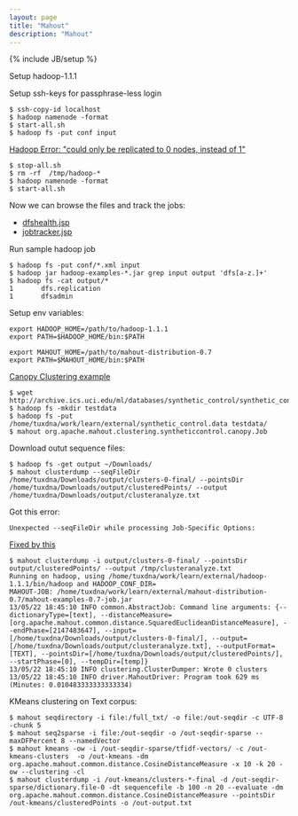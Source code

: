 ```yaml
---
layout: page
title: "Mahout"
description: "Mahout"
---
```


{% include JB/setup %}

Setup hadoop-1.1.1

Setup ssh-keys for passphrase-less login

    $ ssh-copy-id localhost
    $ hadoop namenode -format
    $ start-all.sh
    $ hadoop fs -put conf input

[Hadoop Error: "could only be replicated to 0 nodes, instead of 1"](http://www.phacai.com/hadoop-error-could-only-be-replicated-to-0-nodes-instead-of-1)

    $ stop-all.sh
    $ rm -rf  /tmp/hadoop-*
    $ hadoop namenode -format
    $ start-all.sh

Now we can browse the files and track the jobs:

 * [dfshealth.jsp](http://localhost:50070/dfshealth.jsp)
 * [jobtracker.jsp](http://localhost:50030/jobtracker.jsp)

Run sample hadoop job

    $ hadoop fs -put conf/*.xml input
    $ hadoop jar hadoop-examples-*.jar grep input output 'dfs[a-z.]+'
    $ hadoop fs -cat output/*
    1       dfs.replication
    1       dfsadmin

Setup env variables:

    export HADOOP_HOME=/path/to/hadoop-1.1.1
    export PATH=$HADOOP_HOME/bin:$PATH

    export MAHOUT_HOME=/path/to/mahout-distribution-0.7
    export PATH=$MAHOUT_HOME/bin:$PATH

[Canopy Clustering example](http://cloudblog.8kmiles.com/2012/01/31/apache-mahout-a-clustering-example/)

    $ wget http://archive.ics.uci.edu/ml/databases/synthetic_control/synthetic_control.data
    $ hadoop fs -mkdir testdata
    $ hadoop fs -put /home/tuxdna/work/learn/external/synthetic_control.data testdata/
    $ mahout org.apache.mahout.clustering.syntheticcontrol.canopy.Job

Download outut sequence files:

    $ hadoop fs -get output ~/Downloads/
    $ mahout clusterdump --seqFileDir /home/tuxdna/Downloads/output/clusters-0-final/ --pointsDir /home/tuxdna/Downloads/output/clusteredPoints/ --output /home/tuxdna/Downloads/output/clusteranalyze.txt

Got this error:

    Unexpected --seqFileDir while processing Job-Specific Options:

[Fixed by this](http://stackoverflow.com/questions/11148175/is-there-any-seqfiledir-option-for-clusterdump-in-the-latest-apache-mahout-l)

    $ mahout clusterdump -i output/clusters-0-final/ --pointsDir output/clusteredPoints/ --output /tmp/clusteranalyze.txt
    Running on hadoop, using /home/tuxdna/work/learn/external/hadoop-1.1.1/bin/hadoop and HADOOP_CONF_DIR=
    MAHOUT-JOB: /home/tuxdna/work/learn/external/mahout-distribution-0.7/mahout-examples-0.7-job.jar
    13/05/22 18:45:10 INFO common.AbstractJob: Command line arguments: {--dictionaryType=[text], --distanceMeasure=[org.apache.mahout.common.distance.SquaredEuclideanDistanceMeasure], --endPhase=[2147483647], --input=[/home/tuxdna/Downloads/output/clusters-0-final/], --output=[/home/tuxdna/Downloads/output/clusteranalyze.txt], --outputFormat=[TEXT], --pointsDir=[/home/tuxdna/Downloads/output/clusteredPoints/], --startPhase=[0], --tempDir=[temp]}
    13/05/22 18:45:10 INFO clustering.ClusterDumper: Wrote 0 clusters
    13/05/22 18:45:10 INFO driver.MahoutDriver: Program took 629 ms (Minutes: 0.010483333333333334)



KMeans clustering on Text corpus:

    $ mahout seqdirectory -i file:/full_txt/ -o file:/out-seqdir -c UTF-8 -chunk 5
    $ mahout seq2sparse -i file:/out-seqdir -o /out-seqdir-sparse --maxDFPercent 8 --namedVector
    $ mahout kmeans -ow -i /out-seqdir-sparse/tfidf-vectors/ -c /out-kmeans-clusters  -o /out-kmeans -dm org.apache.mahout.common.distance.CosineDistanceMeasure -x 10 -k 20 -ow --clustering -cl
    $ mahout clusterdump -i /out-kmeans/clusters-*-final -d /out-seqdir-sparse/dictionary.file-0 -dt sequencefile -b 100 -n 20 --evaluate -dm org.apache.mahout.common.distance.CosineDistanceMeasure --pointsDir /out-kmeans/clusteredPoints -o /out-output.txt

